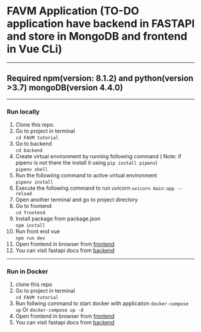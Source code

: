 # FAVM Application (TO-DO application have backend in FASTAPI and store in MongoDB and frontend in Vue CLi)
---
## Required  npm(version: 8.1.2) and python(version >3.7) mongoDB(version 4.4.0)
---
### Run locally
1. Clone this repo.
2. Go to project in terminal   
``` cd FAVM tutorial ```
3. Go to backend   
``` cd backend ```
4. Create virtual environment by running following command ( Note: if pipenv is not there the install it using ```pip install pipenv```)   
``` pipenv shell ```   
5. Run the followiing command to active virtual environment   
``` pipenv install ```
6. Execute the following command to run uvicorn
``` uvicorn main:app --reload ```
7. Open another terminal and go to project directory
8. Go to frontend   
``` cd frontend ```   
9. Install package from package.json   
``` npm install ```
10. Run front end vue   
``` npm run dev ```
11. Open  frontend in browser from [frontend](http://127.0.0.1:8080)
12. You can visit fastapi docs from [backend](http://127.0.0.1:8000)  
---
### Run in Docker
1. clone this repo
2. Go to project in terminal   
``` cd FAVM tutorial ```
3. Run follwing command to start docker with application
``` docker-compose up ``` Or ``` docker-compose up -d ```
4. Open  frontend in browser from [frontend](http://127.0.0.1:8080)
5.  You can visit fastapi docs from [backend](http://127.0.0.1:8000)
